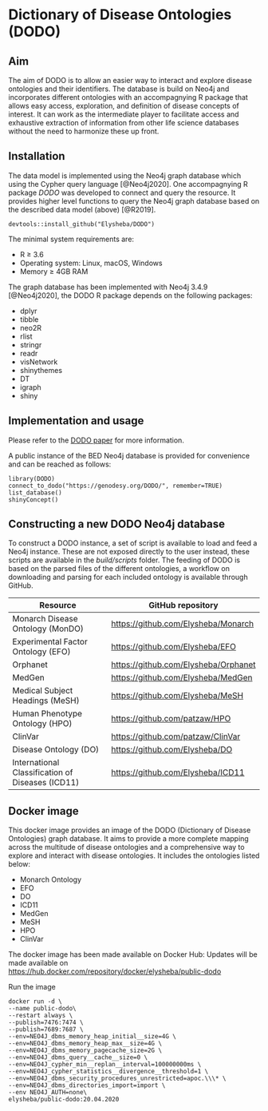 # Dictionary of Disease Ontologies (DODO)

## Aim

The aim of DODO is to allow an easier way to interact and explore disease ontologies and their identifiers. The database is build on Neo4j and incorporates different ontologies with an accompagnying R package that allows easy access, exploration, and definition of disease concepts of interest. It can work as the intermediate player to facilitate access and exhaustive extraction of information from other life science databases without the need to harmonize these up front. 

## Installation 

The data model is implemented using the Neo4j graph database which using the Cypher query language [@Neo4j2020]. One accompagnying R package *DODO* was developed to connect and query the resource. It provides higher level functions to query the Neo4j graph database based on the described data model (above) [@R2019].

```
devtools::install_github("Elysheba/DODO")
```

The minimal system requirements are: 

- R ≥ 3.6
- Operating system: Linux, macOS, Windows
- Memory ≥ 4GB RAM

The graph database has been implemented with Neo4j 3.4.9 [@Neo4j2020], the DODO R package depends on the following packages:

-  dplyr
-  tibble
-  neo2R
-  rlist
-  stringr
-  readr
-  visNetwork
-  shinythemes
-  DT
-  igraph
-  shiny

## Implementation and usage

Please refer to the [DODO paper](https://doi.org/10.12688/f1000research.25144.1) for more information.

A public instance of the BED Neo4j database is provided for convenience and can be reached as follows:

```
library(DODO)
connect_to_dodo("https://genodesy.org/DODO/", remember=TRUE)
list_database()
shinyConcept()
```

## Constructing a new DODO Neo4j database

To construct a DODO instance, a set of script is available to load and feed a Neo4j instance. These are not exposed directly to the user instead, these scripts are available in the *build/scripts* folder. The feeding of DODO is based on the parsed files of the different ontologies, a workflow on downloading and parsing for each included ontology is available through GitHub.


|Resource | GitHub repository|
|----|-------|
|Monarch Disease Ontology (MonDO) | https://github.com/Elysheba/Monarch |
|Experimental Factor Ontology (EFO) | https://github.com/Elysheba/EFO |
|Orphanet | https://github.com/Elysheba/Orphanet |
|MedGen | https://github.com/Elysheba/MedGen |
|Medical Subject Headings (MeSH) | https://github.com/Elysheba/MeSH |
|Human Phenotype Ontology (HPO) | https://github.com/patzaw/HPO |
|ClinVar | https://github.com/patzaw/ClinVar |
|Disease Ontology (DO) | https://github.com/Elysheba/DO |
|International Classification of Diseases (ICD11) | https://github.com/Elysheba/ICD11 |

## Docker image

This docker image provides an image of the DODO (Dictionary of Disease Ontologies) graph database. It aims to provide a more complete mapping across the multitude of disease ontologies and a comprehensive way to explore and interact with disease ontologies. It includes the ontologies listed below: 

- Monarch Ontology
- EFO
- DO
- ICD11
- MedGen
- MeSH
- HPO
- ClinVar

The docker image has been made available on Docker Hub: Updates will be made available on https://hub.docker.com/repository/docker/elysheba/public-dodo


Run the image

```
docker run -d \
--name public-dodo\
--restart always \
--publish=7476:7474 \
--publish=7689:7687 \
--env=NEO4J_dbms_memory_heap_initial__size=4G \
--env=NEO4J_dbms_memory_heap_max__size=4G \
--env=NEO4J_dbms_memory_pagecache_size=2G \
--env=NEO4J_dbms_query__cache__size=0 \
--env=NEO4J_cypher_min__replan__interval=100000000ms \
--env=NEO4J_cypher_statistics__divergence__threshold=1 \
--env=NEO4J_dbms_security_procedures_unrestricted=apoc.\\\* \
--env=NEO4J_dbms_directories_import=import \
--env NEO4J_AUTH=none\
elysheba/public-dodo:20.04.2020
```



